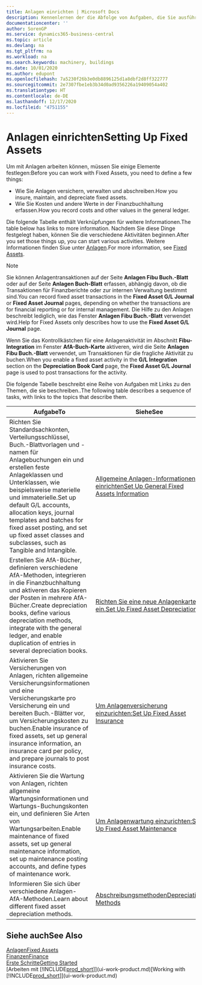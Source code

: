 ```yaml
---
title: Anlagen einrichten | Microsoft Docs
description: Kennenlernen der die Abfolge von Aufgaben, die Sie ausführen müssen, um Anlagen einzurichten, wie Arbeitsplätze oder Gebäude.
documentationcenter: ''
author: SorenGP
ms.service: dynamics365-business-central
ms.topic: article
ms.devlang: na
ms.tgt_pltfrm: na
ms.workload: na
ms.search.keywords: machinery, buildings
ms.date: 10/01/2020
ms.author: edupont
ms.openlocfilehash: 7a5230f26b3e0db8896125d1a8dbf2d8ff322777
ms.sourcegitcommit: 2e7307fbe1eb3b34d0ad9356226a19409054a402
ms.translationtype: HT
ms.contentlocale: de-DE
ms.lasthandoff: 12/17/2020
ms.locfileid: "4751155"
---
```

# <a name="setting-up-fixed-assets"></a><span data-ttu-id="f2f73-103">Anlagen einrichten</span><span class="sxs-lookup"><span data-stu-id="f2f73-103">Setting Up Fixed Assets</span></span>
<span data-ttu-id="f2f73-104">Um mit Anlagen arbeiten können, müssen Sie einige Elemente festlegen:</span><span class="sxs-lookup"><span data-stu-id="f2f73-104">Before you can work with Fixed Assets, you need to define a few things:</span></span>  

* <span data-ttu-id="f2f73-105">Wie Sie Anlagen versichern, verwalten und abschreiben.</span><span class="sxs-lookup"><span data-stu-id="f2f73-105">How you insure, maintain, and depreciate fixed assets.</span></span>  
* <span data-ttu-id="f2f73-106">Wie Sie Kosten und andere Werte in der Finanzbuchhaltung erfassen.</span><span class="sxs-lookup"><span data-stu-id="f2f73-106">How you record costs and other values in the general ledger.</span></span>  

<span data-ttu-id="f2f73-107">Die folgende Tabelle enthält Verknüpfungen für weitere Informationen.</span><span class="sxs-lookup"><span data-stu-id="f2f73-107">The table below has links to more information.</span></span> <span data-ttu-id="f2f73-108">Nachdem Sie diese Dinge festgelegt haben, können Sie die verschiedene Aktivitäten beginnen.</span><span class="sxs-lookup"><span data-stu-id="f2f73-108">After you set those things up, you can start various activities.</span></span> <span data-ttu-id="f2f73-109">Weitere Informationen finden Siue unter [Anlagen](fa-manage.md).</span><span class="sxs-lookup"><span data-stu-id="f2f73-109">For more information, see [Fixed Assets](fa-manage.md).</span></span>  

> [!NOTE]  
>   <span data-ttu-id="f2f73-110">Sie können Anlagentransaktionen auf der Seite **Anlagen Fibu Buch.-Blatt** oder auf der Seite **Anlagen Buch-Blatt** erfassen, abhängig davon, ob die Transaktionen für Finanzberichte oder zur internen Verwaltung bestimmt sind.</span><span class="sxs-lookup"><span data-stu-id="f2f73-110">You can record fixed asset transactions in the **Fixed Asset G/L Journal** or **Fixed Asset Journal** pages, depending on whether the transactions are for financial reporting or for internal management.</span></span> <span data-ttu-id="f2f73-111">Die Hilfe zu den Anlagen beschreibt lediglich, wie das Fenster **Anlagen Fibu Buch.-Blatt** verwendet wird.</span><span class="sxs-lookup"><span data-stu-id="f2f73-111">Help for Fixed Assets only describes how to use the **Fixed Asset G/L Journal** page.</span></span>  

<span data-ttu-id="f2f73-112">Wenn Sie das Kontrollkästchen für eine Anlagenaktivität im Abschnitt **Fibu-Integration** im Fenster **AfA-Buch-Karte** aktiveren, wird die Seite **Anlagen Fibu Buch.-Blatt** verwendet, um Transaktionen für die fragliche Aktivität zu buchen.</span><span class="sxs-lookup"><span data-stu-id="f2f73-112">When you enable a fixed asset activity in the **G/L Integration** section on the **Depreciation Book Card** page, the **Fixed Asset G/L Journal** page is used to post transactions for the activity.</span></span>

<span data-ttu-id="f2f73-113">Die folgende Tabelle beschreibt eine Reihe von Aufgaben mit Links zu den Themen, die sie beschreiben..</span><span class="sxs-lookup"><span data-stu-id="f2f73-113">The following table describes a sequence of tasks, with links to the topics that describe them.</span></span>  

| <span data-ttu-id="f2f73-114">Aufgabe</span><span class="sxs-lookup"><span data-stu-id="f2f73-114">To</span></span> | <span data-ttu-id="f2f73-115">Siehe</span><span class="sxs-lookup"><span data-stu-id="f2f73-115">See</span></span> |
| --- | --- |
| <span data-ttu-id="f2f73-116">Richten Sie Standardsachkonten, Verteilungsschlüssel, Buch.-Blattvorlagen und - namen für Anlagebuchungen ein und erstellen feste Anlageklassen und Unterklassen, wie beispielsweise materielle und immaterielle.</span><span class="sxs-lookup"><span data-stu-id="f2f73-116">Set up default G/L accounts, allocation keys, journal templates and batches for fixed asset posting, and set up fixed asset classes and subclasses, such as Tangible and Intangible.</span></span> |[<span data-ttu-id="f2f73-117">Allgemeine Anlagen-Informationen einrichten</span><span class="sxs-lookup"><span data-stu-id="f2f73-117">Set Up General Fixed Assets Information</span></span>](fa-how-setup-general.md) |
| <span data-ttu-id="f2f73-118">Erstellen Sie AfA-Bücher, definieren verschiedene AfA-Methoden, integrieren in die Finanzbuchhaltung und aktiveren das Kopieren der Posten in mehrere AfA-Bücher.</span><span class="sxs-lookup"><span data-stu-id="f2f73-118">Create depreciation books, define various depreciation methods, integrate with the general ledger, and enable duplication of entries in several depreciation books.</span></span> |[<span data-ttu-id="f2f73-119">Richten Sie eine neue Anlagenkarte ein.</span><span class="sxs-lookup"><span data-stu-id="f2f73-119">Set Up Fixed Asset Depreciation</span></span>](fa-how-setup-depreciation.md) |
| <span data-ttu-id="f2f73-120">Aktivieren Sie Versicherungen von Anlagen, richten allgemeine Versicherungsinformationen und eine Versicherungskarte pro Versicherung ein und bereiten Buch.-Blätter vor, um Versicherungskosten zu buchen.</span><span class="sxs-lookup"><span data-stu-id="f2f73-120">Enable insurance of fixed assets, set up general insurance information, an insurance card per policy, and prepare journals to post insurance costs.</span></span> |[<span data-ttu-id="f2f73-121">Um Anlagenversicherung einzurichten:</span><span class="sxs-lookup"><span data-stu-id="f2f73-121">Set Up Fixed Asset Insurance</span></span>](fa-how-setup-insurance.md) |
| <span data-ttu-id="f2f73-122">Aktivieren Sie die Wartung von Anlagen, richten allgemeine Wartungsinformationen und Wartungs-Buchungskonten ein, und definieren Sie Arten von Wartungsarbeiten.</span><span class="sxs-lookup"><span data-stu-id="f2f73-122">Enable maintenance of fixed assets, set up general maintenance information, set up maintenance posting accounts, and define types of maintenance work.</span></span> |[<span data-ttu-id="f2f73-123">Um Anlagenwartung einzurichten:</span><span class="sxs-lookup"><span data-stu-id="f2f73-123">Set Up Fixed Asset Maintenance</span></span>](fa-how-setup-maintenance.md) |
| <span data-ttu-id="f2f73-124">Informieren Sie sich über verschiedene Anlagen-AfA-Methoden.</span><span class="sxs-lookup"><span data-stu-id="f2f73-124">Learn about different fixed asset depreciation methods.</span></span> |[<span data-ttu-id="f2f73-125">Abschreibungsmethoden</span><span class="sxs-lookup"><span data-stu-id="f2f73-125">Depreciation Methods</span></span>](fa-depreciation-methods.md) |

## <a name="see-also"></a><span data-ttu-id="f2f73-126">Siehe auch</span><span class="sxs-lookup"><span data-stu-id="f2f73-126">See Also</span></span>
[<span data-ttu-id="f2f73-127">Anlagen</span><span class="sxs-lookup"><span data-stu-id="f2f73-127">Fixed Assets</span></span>](fa-manage.md)  
[<span data-ttu-id="f2f73-128">Finanzen</span><span class="sxs-lookup"><span data-stu-id="f2f73-128">Finance</span></span>](finance.md)  
[<span data-ttu-id="f2f73-129">Erste Schritte</span><span class="sxs-lookup"><span data-stu-id="f2f73-129">Getting Started</span></span>](product-get-started.md)  
<span data-ttu-id="f2f73-130">[Arbeiten mit [!INCLUDE[prod_short](includes/prod_short.md)]](ui-work-product.md)</span><span class="sxs-lookup"><span data-stu-id="f2f73-130">[Working with [!INCLUDE[prod_short](includes/prod_short.md)]](ui-work-product.md)</span></span>

